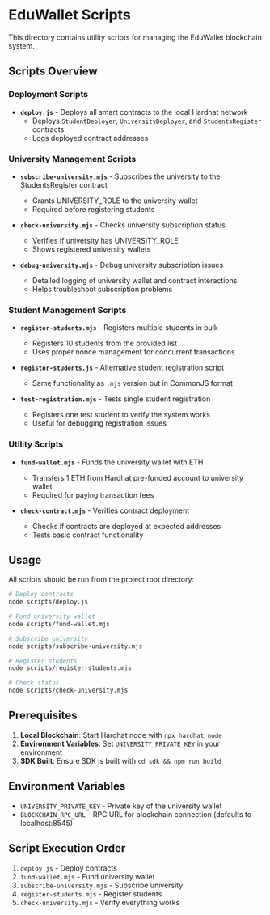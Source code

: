 # EduWallet Scripts

This directory contains utility scripts for managing the EduWallet blockchain system.

## Scripts Overview

### Deployment Scripts

- **`deploy.js`** - Deploys all smart contracts to the local Hardhat network
  - Deploys `StudentDeployer`, `UniversityDeployer`, and `StudentsRegister` contracts
  - Logs deployed contract addresses

### University Management Scripts

- **`subscribe-university.mjs`** - Subscribes the university to the StudentsRegister contract

  - Grants UNIVERSITY_ROLE to the university wallet
  - Required before registering students

- **`check-university.mjs`** - Checks university subscription status

  - Verifies if university has UNIVERSITY_ROLE
  - Shows registered university wallets

- **`debug-university.mjs`** - Debug university subscription issues
  - Detailed logging of university wallet and contract interactions
  - Helps troubleshoot subscription problems

### Student Management Scripts

- **`register-students.mjs`** - Registers multiple students in bulk

  - Registers 10 students from the provided list
  - Uses proper nonce management for concurrent transactions

- **`register-students.js`** - Alternative student registration script

  - Same functionality as `.mjs` version but in CommonJS format

- **`test-registration.mjs`** - Tests single student registration
  - Registers one test student to verify the system works
  - Useful for debugging registration issues

### Utility Scripts

- **`fund-wallet.mjs`** - Funds the university wallet with ETH

  - Transfers 1 ETH from Hardhat pre-funded account to university wallet
  - Required for paying transaction fees

- **`check-contract.mjs`** - Verifies contract deployment
  - Checks if contracts are deployed at expected addresses
  - Tests basic contract functionality

## Usage

All scripts should be run from the project root directory:

```bash
# Deploy contracts
node scripts/deploy.js

# Fund university wallet
node scripts/fund-wallet.mjs

# Subscribe university
node scripts/subscribe-university.mjs

# Register students
node scripts/register-students.mjs

# Check status
node scripts/check-university.mjs
```

## Prerequisites

1. **Local Blockchain**: Start Hardhat node with `npx hardhat node`
2. **Environment Variables**: Set `UNIVERSITY_PRIVATE_KEY` in your environment
3. **SDK Built**: Ensure SDK is built with `cd sdk && npm run build`

## Environment Variables

- `UNIVERSITY_PRIVATE_KEY` - Private key of the university wallet
- `BLOCKCHAIN_RPC_URL` - RPC URL for blockchain connection (defaults to localhost:8545)

## Script Execution Order

1. `deploy.js` - Deploy contracts
2. `fund-wallet.mjs` - Fund university wallet
3. `subscribe-university.mjs` - Subscribe university
4. `register-students.mjs` - Register students
5. `check-university.mjs` - Verify everything works
